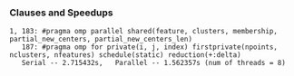 ### Clauses and Speedups
    1, 183: #pragma omp parallel shared(feature, clusters, membership, partial_new_centers, partial_new_centers_len)
       187: #pragma omp for private(i, j, index) firstprivate(npoints, nclusters, nfeatures) schedule(static) reduction(+:delta)
       Serial -- 2.715432s,   Parallel -- 1.562357s (num of threads = 8)
